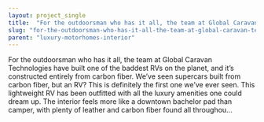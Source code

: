 ```yaml
---
layout: project_single
title:  "For the outdoorsman who has it all, the team at Global Caravan Technologies have built one of the baddest RVs on the planet, and it’s constructed entirely from carbon fiber. We’ve seen supercars built from carbon fiber, but an RV? This is definit"
slug: "for-the-outdoorsman-who-has-it-all-the-team-at-global-caravan-technologies-have-built"
parent: "luxury-motorhomes-interior"
---
```

For the outdoorsman who has it all, the team at Global Caravan Technologies have built one of the baddest RVs on the planet, and it’s constructed entirely from carbon fiber. We’ve seen supercars built from carbon fiber, but an RV? This is definitely the first one we’ve ever seen. This lightweight RV has been outfitted with all the luxury amenities one could dream up. The interior feels more like a downtown bachelor pad than camper, with plenty of leather and carbon fiber found all throughou...